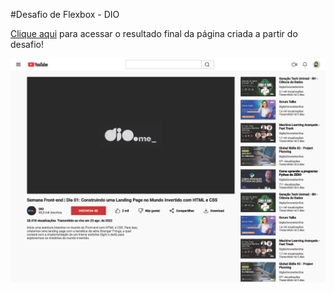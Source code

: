 #Desafio de Flexbox - DIO

[Clique aqui](https://bevilhonda.github.io/Desafio-de-Flexbox---DIO/) para acessar o resultado final da página criada a partir do desafio!

![image](https://github.com/LucasReisss/YouTube-clone/blob/main/assets/image-youtube.jpg)
